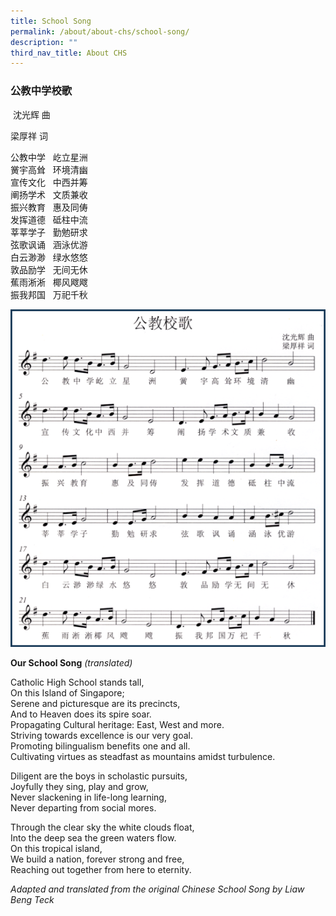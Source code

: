 ```yaml
---
title: School Song
permalink: /about/about-chs/school-song/
description: ""
third_nav_title: About CHS
---
```

### 公教中学校歌

 沈光辉 曲

梁厚祥 词

公教中学   屹立星洲  
黉宇高耸   环境清幽  
宣传文化   中西并筹  
阐扬学术   文质兼收  
振兴教育   惠及同俦  
发挥道德   砥柱中流  
莘莘学子   勤勉研求   
弦歌讽诵   涵泳优游  
白云渺渺   绿水悠悠  
敦品励学   无间无休  
蕉雨淅淅   椰风飕飕  
振我邦国   万祀千秋

<img src="/images/about8.png">

**Our School Song** _(translated)_

Catholic High School stands tall,  
On this Island of Singapore;  
Serene and picturesque are its precincts,  
And to Heaven does its spire soar.  
Propagating Cultural heritage: East, West and more.  
Striving towards excellence is our very goal.  
Promoting bilingualism benefits one and all.  
Cultivating virtues as steadfast as mountains amidst turbulence.

Diligent are the boys in scholastic pursuits,  
Joyfully they sing, play and grow,  
Never slackening in life-long learning,  
Never departing from social mores.

Through the clear sky the white clouds float,  
Into the deep sea the green waters flow.  
On this tropical island,  
We build a nation, forever strong and free,  
Reaching out together from here to eternity.

_Adapted and translated from the original Chinese School Song by Liaw Beng Teck_